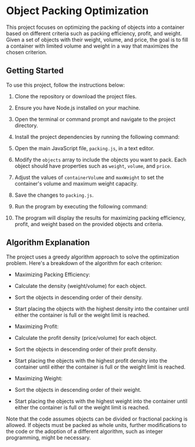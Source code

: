 # Object Packing Optimization

This project focuses on optimizing the packing of objects into a container based on different criteria such as packing efficiency, profit, and weight. Given a set of objects with their weight, volume, and price, the goal is to fill a container with limited volume and weight in a way that maximizes the chosen criterion.

## Getting Started

To use this project, follow the instructions below:

1. Clone the repository or download the project files.

2. Ensure you have Node.js installed on your machine.

3. Open the terminal or command prompt and navigate to the project directory.

4. Install the project dependencies by running the following command:


5. Open the main JavaScript file, `packing.js`, in a text editor.

6. Modify the `objects` array to include the objects you want to pack. Each object should have properties such as `weight`, `volume`, and `price`.

7. Adjust the values of `containerVolume` and `maxWeight` to set the container's volume and maximum weight capacity.

8. Save the changes to `packing.js`.

9. Run the program by executing the following command:


10. The program will display the results for maximizing packing efficiency, profit, and weight based on the provided objects and criteria.

## Algorithm Explanation

The project uses a greedy algorithm approach to solve the optimization problem. Here's a breakdown of the algorithm for each criterion:

- Maximizing Packing Efficiency:
- Calculate the density (weight/volume) for each object.
- Sort the objects in descending order of their density.
- Start placing the objects with the highest density into the container until either the container is full or the weight limit is reached.

- Maximizing Profit:
- Calculate the profit density (price/volume) for each object.
- Sort the objects in descending order of their profit density.
- Start placing the objects with the highest profit density into the container until either the container is full or the weight limit is reached.

- Maximizing Weight:
- Sort the objects in descending order of their weight.
- Start placing the objects with the highest weight into the container until either the container is full or the weight limit is reached.

Note that the code assumes objects can be divided or fractional packing is allowed. If objects must be packed as whole units, further modifications to the code or the adoption of a different algorithm, such as integer programming, might be necessary.
